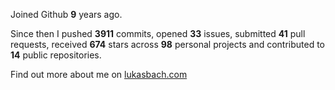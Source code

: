 Joined Github **9** years ago.

Since then I pushed **3911** commits, opened **33** issues, submitted **41** pull requests, received **674** stars across **98** personal projects and contributed to **14** public repositories.

Find out more about me on [lukasbach.com](https://lukasbach.com)
